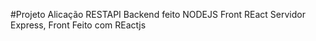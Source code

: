 #Projeto Alicação RESTAPI
Backend feito NODEJS  Front REact Servidor Express, Front Feito com REactjs
